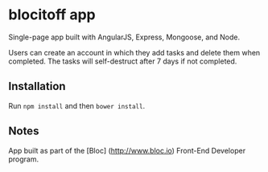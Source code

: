 blocitoff app
=============

Single-page app built with AngularJS, Express, Mongoose, and Node. 

Users can create an account in which they add tasks and delete them when completed.  The tasks will self-destruct after 7 days if not completed. 


Installation
------------
Run `npm install` and then `bower install`.


Notes
-----
App built as part of the [Bloc] (http://www.bloc.io) Front-End Developer program.





